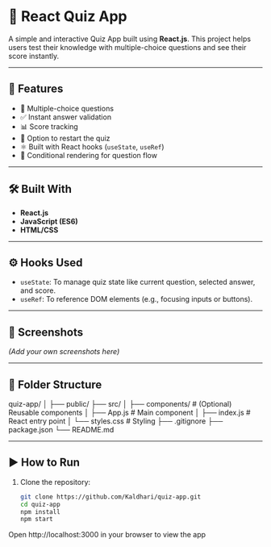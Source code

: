 # 🎯 React Quiz App

A simple and interactive Quiz App built using **React.js**. This project helps users test their knowledge with multiple-choice questions and see their score instantly.

---

## 🚀 Features

- 🧠 Multiple-choice questions
- ✅ Instant answer validation
- 📊 Score tracking
- 🔁 Option to restart the quiz
- ⚛️ Built with React hooks (`useState`, `useRef`)
- 🔄 Conditional rendering for question flow

---

## 🛠️ Built With

- **React.js**
- **JavaScript (ES6)**
- **HTML/CSS**

---

## ⚙️ Hooks Used

- `useState`: To manage quiz state like current question, selected answer, and score.
- `useRef`: To reference DOM elements (e.g., focusing inputs or buttons).

---

## 📸 Screenshots

*(Add your own screenshots here)*

---

## 📁 Folder Structure

quiz-app/
│
├── public/
├── src/
│ ├── components/ # (Optional) Reusable components
│ ├── App.js # Main component
│ ├── index.js # React entry point
│ └── styles.css # Styling
├── .gitignore
├── package.json
└── README.md



---

## ▶️ How to Run

1. Clone the repository:
   ```bash
   git clone https://github.com/Kaldhari/quiz-app.git
   cd quiz-app
   npm install
   npm start


Open http://localhost:3000 in your browser to view the app


